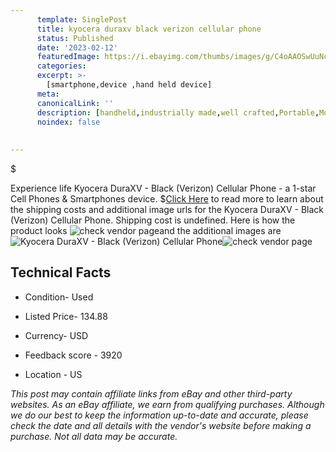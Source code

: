 ```yaml
---
      template: SinglePost
      title: kyocera duraxv black verizon cellular phone
      status: Published
      date: '2023-02-12'
      featuredImage: https://i.ebayimg.com/thumbs/images/g/C4oAAOSwUuNcxSQW/s-l225.jpg
      categories: 
      excerpt: >-
        [smartphone,device ,hand held device]
      meta:
      canonicalLink: ''
      description: [handheld,industrially made,well crafted,Portable,Mobile,Compact,Convenient,Lightweight,Maneuverable,Man-portable,Miniature,Carriable,Hand-held,Light,Holdable,Transportable,Mobile device,Pocket-sized,On-the-go,Wireless,Cordless,Compact size,Convenient size, smartphone,device ,hand held device]
      noindex: false
      
        
---
```

$

Experience life Kyocera DuraXV - Black (Verizon) Cellular Phone - a 1-star Cell Phones & Smartphones device.
$[Click Here](https://www.ebay.com/itm/173886806531?hash=item287c761a03%3Ag%3AC4oAAOSwUuNcxSQW&mkevt=1&mkcid=1&mkrid=711-53200-19255-0&campid=%253CePNCampaignId%253E&customid=%253CreferenceId%253E&toolid=10049) to read more to learn about the shipping costs and additional image urls for the Kyocera DuraXV - Black (Verizon) Cellular Phone. Shipping cost is undefined. Here is how the product looks ![check vendor page](https://i.ebayimg.com/thumbs/images/g/C4oAAOSwUuNcxSQW/s-l225.jpg)and the additional images are![Kyocera DuraXV - Black (Verizon) Cellular Phone](https://i.ebayimg.com/images/g/C4oAAOSwUuNcxSQW/s-l1600.jpg)![check vendor page](https://origin-galleryplus.ebayimg.com/ws/web/173886806531_2_0_1/225x225.jpg,https://origin-galleryplus.ebayimg.com/ws/web/173886806531_3_0_1/225x225.jpg,https://origin-galleryplus.ebayimg.com/ws/web/173886806531_4_0_1/225x225.jpg)



 ## Technical Facts 



     
      

 - Condition- Used 


      

 - Listed Price- 134.88 


      

 - Currency- USD 


      

 - Feedback score - 3920 


      

 - Location - US 


      
      

 *_This post may contain affiliate links from eBay and other third-party websites. As an eBay affiliate, we earn from qualifying purchases. Although we do our best to keep the information up-to-date and accurate, please check the date and all details with the vendor's website before making a purchase. Not all data may be accurate._*






